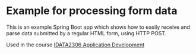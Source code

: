 # Example for processing form data

This is an example Spring Boot app which shows how to easily receive and parse data submitted by a regular HTML form,
using HTTP POST.

Used in the course [IDATA2306 Application Development](https://www.ntnu.edu/studies/courses/IDATA2306)